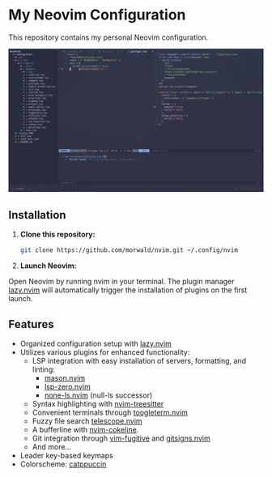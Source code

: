 # My Neovim Configuration


This repository contains my personal Neovim configuration.


![My Neovim Setup](showcase.png)

## Installation

1. **Clone this repository:**

   ```bash
   git clone https://github.com/morwald/nvim.git ~/.config/nvim
   ```
2. **Launch Neovim:**

Open Neovim by running nvim in your terminal. The plugin manager
[lazy.nvim](https://github.com/folke/lazy.nvim) will automatically trigger the
installation of plugins on the first launch.

## Features

- Organized configuration setup with [lazy.nvim](https://github.com/folke/lazy.nvim)
- Utilizes various plugins for enhanced functionality:
   - LSP integration with easy installation of servers, formatting, and linting:
      - [mason.nvim](https://github.com/williamboman/mason.nvim)
      - [lsp-zero.nvim](https://github.com/VonHeikemen/lsp-zero.nvim.git)
      - [none-ls.nvim](https://github.com/nvimtools/none-ls.nvim) (null-ls successor)
   - Syntax highlighting with [nvim-treesitter](https://github.com/nvim-treesitter/nvim-treesitter)
   - Convenient terminals through [toogleterm.nvim](https://github.com/akinsho/toggleterm.nvim)
   - Fuzzy file search [telescope.nvim](https://github.com/nvim-telescope/telescope.nvim.git)
   - A bufferline with [nvim-cokeline](https://github.com/willothy/nvim-cokeline.git).
   - Git integration through [vim-fugitive](https://github.com/tpope/vim-fugitive) and [gitsigns.nvim](https://github.com/lewis6991/gitsigns.nvim)
   - And more...
- Leader key-based keymaps
- Colorscheme: [catppuccin](https://github.com/catppuccin/nvim.git)
